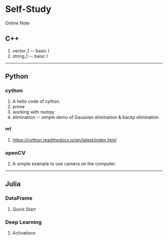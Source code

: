 # Self-Study
Online Note

## C++
  1. vector_1 -- basic I
  2. string_1 -- baisc I
* * *
## Python
### cython
  1. A hello code of cython.
  2. prime
  3. working with numpy
  3. elimination -- simple demo of Gaussian elimination & backp elimination
#### ref
  1. <official cython web> https://cython.readthedocs.io/en/latest/index.html
### openCV
  1. A simple example to use camera on the computer.
  
* * *
## Julia
### DataFrame
  1. Quick Start
### Deep Learning
  1. Activations 

